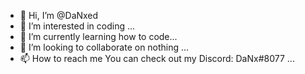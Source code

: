- 👋 Hi, I’m @DaNxed
- 👀 I’m interested in coding ...
- 🌱 I’m currently learning how to code...
- 💞️ I’m looking to collaborate on nothing ...
- 📫 How to reach me You can check out my Discord: DaNx#8077 ...

<!---
DaNxed/DaNx is a ✨ special ✨ repository because its `README.md` (this file) appears on your GitHub profile.
You can click the Preview link to take a look at your changes.
--->
